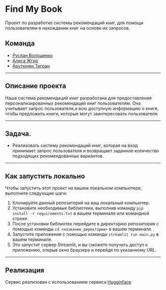 # Find My Book

Проект по разработке системы рекомендаций книг, для помощи пользователям в нахождении книг на основе их запросов.

## Команда

* [Руслан Волощенко](https://github.com/ruslan-DS)
* [Алиса Жгир](https://github.com/alizhgir)
* [Арутюнян Тигран](https://github.com/SoloYolo7)
___
## Описание проекта

Наша система рекомендаций книг разработана для предоставления персонализированных рекомендаций книг пользователям. Она учитывает запрос пользователя,и всю доступную информацию о книге, чтобы предложить книги, которые могут заинтересовать пользователя.
___
## Задача.

- Реализовать систему рекомендаций книг, которая на вход принимает запрос пользователя и возвращает заданное количество подходящих рекомендованных вариантов.
___
## Как запустить локально

Чтобы запустить этот проект на вашем локальном компьютере, выполните следующие шаги:

1. Клонируйте данный репозиторий на ваш локальный компьютер.
2. Установите необходимые библиотеки, выполнив команду `pip install -r requirements.txt` в вашем терминале или командной строке.
3. После установки библиотек перейдите в директорию репозитория с помощью команды `cd <название_директории>` в вашем терминале.
4. Запустите приложение с помощью команды `streamlit run main.py` в вашем терминале.
5. Это запустит сервер Streamlit, и вы сможете получить доступ к приложению, открыв окно браузера и перейдя по указанному URL.

___
## Реализация
Сервис реализован с использованием сервиса [Hugginface](https://huggingface.co/spaces/alizhgir/find-my-book)


